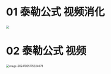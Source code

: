 # 01 泰勒公式 视频消化

<img src="https://cvp.oss-cn-shanghai.aliyuncs.com/202410101542030.png" style="zoom:50%;" />



# 02 泰勒公式 视频

<img src="https://cvp.oss-cn-shanghai.aliyuncs.com/202410051753701.png" alt="image-20241005175324678" style="zoom:50%;" />